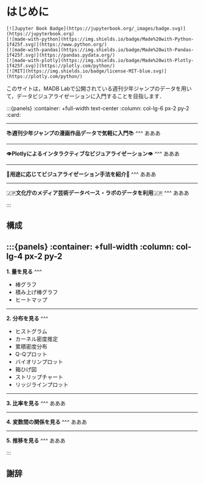 # はじめに

```{only} html
[![Jupyter Book Badge](https://jupyterbook.org/_images/badge.svg)](https://jupyterbook.org)
[![made-with-python](https://img.shields.io/badge/Made%20with-Python-1f425f.svg)](https://www.python.org/)
[![made-with-pandas](https://img.shields.io/badge/Made%20with-Pandas-1f425f.svg)](https://pandas.pydata.org/)
[![made-with-plotly](https://img.shields.io/badge/Made%20with-Plotly-1f425f.svg)](https://plotly.com/python/)
[![MIT](https://img.shields.io/badge/license-MIT-blue.svg)](https://plotly.com/python/)
```

このサイトは，MADB Labで公開されている週刊少年ジャンプのデータを用いて，データビジュアライゼーションに入門することを目指します．

:::{panels}
:container: +full-width text-center
:column: col-lg-6 px-2 py-2
:card:

---
📚**週刊少年ジャンプの漫画作品データで気軽に入門**📚
^^^
あああ

---
👁️**Plotlyによるインタラクティブなビジュアライゼーション**👁️
^^^
あああ

---
👮**用途に応じてビジュアライゼーション手法を紹介**👮
^^^
あああ

---
🇯🇵**文化庁のメディア芸術データベース・ラボのデータを利用**🇯🇵
^^^
あああ

:::

## 構成

:::{panels}
:container: +full-width
:column: col-lg-4 px-2 py-2
---
**1. 量を見る**
^^^

- 棒グラフ
- 積み上げ棒グラフ
- ヒートマップ

---
**2. 分布を見る**
^^^

- ヒストグラム
- カーネル密度推定
- 累積密度分布
- Q-Qプロット
- バイオリンプロット
- 箱ひげ図
- ストリップチャート
- リッジラインプロット

---
**3. 比率を見る**
^^^
あああ

---
**4. 変数間の関係を見る**
^^^
あああ

---
**5. 推移を見る**
^^^
あああ

:::

## 謝辞

